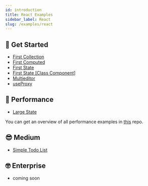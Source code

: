 ```yaml
---
id: introduction
title: React Examples
sidebar_label: React
slug: /examples/react
---
```


## 🤠 Get Started
- [First Collection](./react/first-collection)
- [First Computed](./react/first-computed)
- [First State](./react/first-state)
- [First State [Class Component]](./react/class/first-state)
- [Multieditor](./react/multieditor)
- [useProxy](./react/simple-useproxy)

## 👾 Performance
- [Large State](./react/large-state)

You can get an overview of all performance examples in [this](https://github.com/agile-ts/performance-compare) repo.


## 😎 Medium
- [Simple Todo List](./react/simple-todo-list)

## 🤓 Enterprise
- coming soon
